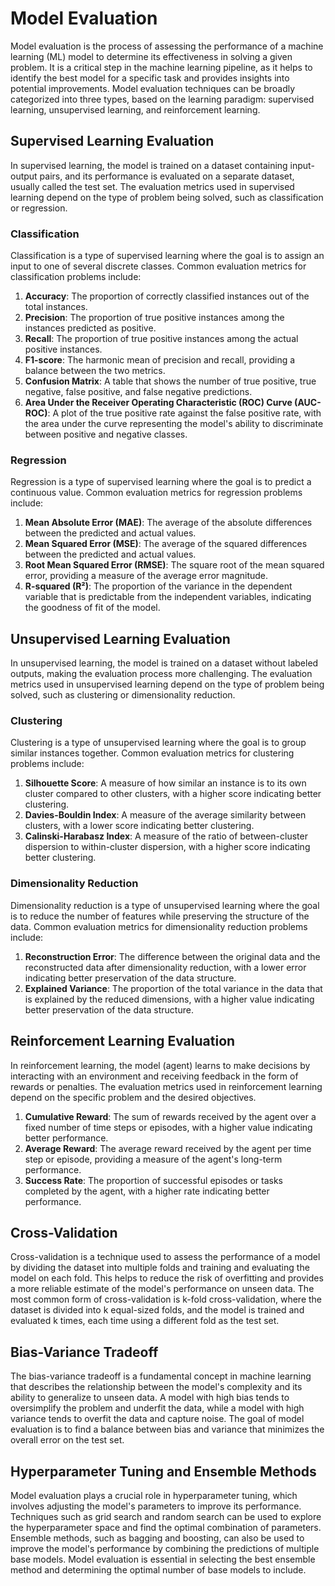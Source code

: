 # Model Evaluation

Model evaluation is the process of assessing the performance of a machine learning (ML) model to determine its effectiveness in solving a given problem. It is a critical step in the machine learning pipeline, as it helps to identify the best model for a specific task and provides insights into potential improvements. Model evaluation techniques can be broadly categorized into three types, based on the learning paradigm: supervised learning, unsupervised learning, and reinforcement learning.

## Supervised Learning Evaluation

In supervised learning, the model is trained on a dataset containing input-output pairs, and its performance is evaluated on a separate dataset, usually called the test set. The evaluation metrics used in supervised learning depend on the type of problem being solved, such as classification or regression.

### Classification

Classification is a type of supervised learning where the goal is to assign an input to one of several discrete classes. Common evaluation metrics for classification problems include:

1. **Accuracy**: The proportion of correctly classified instances out of the total instances.
2. **Precision**: The proportion of true positive instances among the instances predicted as positive.
3. **Recall**: The proportion of true positive instances among the actual positive instances.
4. **F1-score**: The harmonic mean of precision and recall, providing a balance between the two metrics.
5. **Confusion Matrix**: A table that shows the number of true positive, true negative, false positive, and false negative predictions.
6. **Area Under the Receiver Operating Characteristic (ROC) Curve (AUC-ROC)**: A plot of the true positive rate against the false positive rate, with the area under the curve representing the model's ability to discriminate between positive and negative classes.

### Regression

Regression is a type of supervised learning where the goal is to predict a continuous value. Common evaluation metrics for regression problems include:

1. **Mean Absolute Error (MAE)**: The average of the absolute differences between the predicted and actual values.
2. **Mean Squared Error (MSE)**: The average of the squared differences between the predicted and actual values.
3. **Root Mean Squared Error (RMSE)**: The square root of the mean squared error, providing a measure of the average error magnitude.
4. **R-squared (R²)**: The proportion of the variance in the dependent variable that is predictable from the independent variables, indicating the goodness of fit of the model.

## Unsupervised Learning Evaluation

In unsupervised learning, the model is trained on a dataset without labeled outputs, making the evaluation process more challenging. The evaluation metrics used in unsupervised learning depend on the type of problem being solved, such as clustering or dimensionality reduction.

### Clustering

Clustering is a type of unsupervised learning where the goal is to group similar instances together. Common evaluation metrics for clustering problems include:

1. **Silhouette Score**: A measure of how similar an instance is to its own cluster compared to other clusters, with a higher score indicating better clustering.
2. **Davies-Bouldin Index**: A measure of the average similarity between clusters, with a lower score indicating better clustering.
3. **Calinski-Harabasz Index**: A measure of the ratio of between-cluster dispersion to within-cluster dispersion, with a higher score indicating better clustering.

### Dimensionality Reduction

Dimensionality reduction is a type of unsupervised learning where the goal is to reduce the number of features while preserving the structure of the data. Common evaluation metrics for dimensionality reduction problems include:

1. **Reconstruction Error**: The difference between the original data and the reconstructed data after dimensionality reduction, with a lower error indicating better preservation of the data structure.
2. **Explained Variance**: The proportion of the total variance in the data that is explained by the reduced dimensions, with a higher value indicating better preservation of the data structure.

## Reinforcement Learning Evaluation

In reinforcement learning, the model (agent) learns to make decisions by interacting with an environment and receiving feedback in the form of rewards or penalties. The evaluation metrics used in reinforcement learning depend on the specific problem and the desired objectives.

1. **Cumulative Reward**: The sum of rewards received by the agent over a fixed number of time steps or episodes, with a higher value indicating better performance.
2. **Average Reward**: The average reward received by the agent per time step or episode, providing a measure of the agent's long-term performance.
3. **Success Rate**: The proportion of successful episodes or tasks completed by the agent, with a higher rate indicating better performance.

## Cross-Validation

Cross-validation is a technique used to assess the performance of a model by dividing the dataset into multiple folds and training and evaluating the model on each fold. This helps to reduce the risk of overfitting and provides a more reliable estimate of the model's performance on unseen data. The most common form of cross-validation is k-fold cross-validation, where the dataset is divided into k equal-sized folds, and the model is trained and evaluated k times, each time using a different fold as the test set.

## Bias-Variance Tradeoff

The bias-variance tradeoff is a fundamental concept in machine learning that describes the relationship between the model's complexity and its ability to generalize to unseen data. A model with high bias tends to oversimplify the problem and underfit the data, while a model with high variance tends to overfit the data and capture noise. The goal of model evaluation is to find a balance between bias and variance that minimizes the overall error on the test set.

## Hyperparameter Tuning and Ensemble Methods

Model evaluation plays a crucial role in hyperparameter tuning, which involves adjusting the model's parameters to improve its performance. Techniques such as grid search and random search can be used to explore the hyperparameter space and find the optimal combination of parameters. Ensemble methods, such as bagging and boosting, can also be used to improve the model's performance by combining the predictions of multiple base models. Model evaluation is essential in selecting the best ensemble method and determining the optimal number of base models to include.

